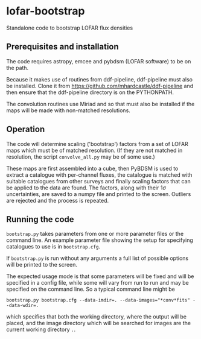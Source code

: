 # lofar-bootstrap
Standalone code to bootstrap LOFAR flux densities

## Prerequisites and installation
The code requires astropy, emcee and pybdsm (LOFAR software) to be on
the path.

Because it makes use of routines from ddf-pipeline, ddf-pipeline must
also be installed. Clone it from
https://github.com/mhardcastle/ddf-pipeline and then ensure that the
ddf-pipeline directory is on the PYTHONPATH.

The convolution routines use Miriad and so that must also be installed
if the maps will be made with non-matched resolutions. 

## Operation

The code will determine scaling ('bootstrap') factors from a set of
LOFAR maps which must be of matched resolution. (If they are not
matched in resolution, the script ``convolve_all.py`` may be of some
use.)

These maps are first assembled into a cube, then PyBDSM is used
to extract a catalogue with per-channel fluxes, the catalogue is
matched with suitable catalogues from other surveys and finally
scaling factors that can be applied to the data are found. The
factors, along with their $1\sigma$ uncertainties,
are saved to a numpy file and printed to the screen. Outliers are
rejected and the process is repeated.

## Running the code

``bootstrap.py`` takes parameters from one or more parameter files or
the command line. An example parameter file showing the setup for
specifying catalogues to use is in ``bootstrap.cfg``.

If ``bootstrap.py`` is run without any arguments a full list of
possible options will be printed to the screen.

The expected usage mode is that some parameters will be fixed and will
be specified in a config file, while some will vary from run to run
and may be specified on the command line. So a typical command line
might be

``bootstrap.py bootstrap.cfg --data-imdir=. --data-images="*conv*fits"
--data-wdir=.``

which specifies that both the working directory, where the output will
be placed, and the image directory which will be searched for images
are the current working directory `.`.
